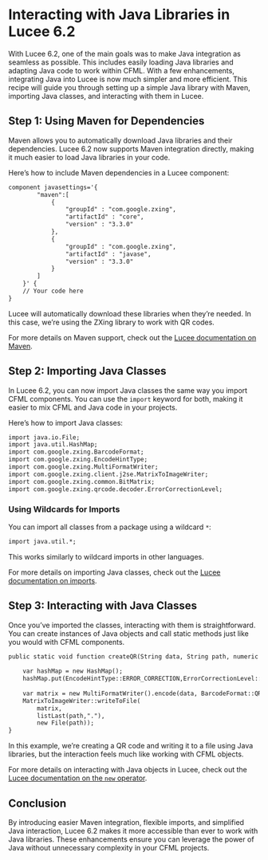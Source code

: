 
<!--
{
  "title": "Interacting with Java Libraries",
  "id": "java-libraries",
  "description": "Guide on using Java libraries in Lucee 6.2 with Maven and import",
  "keywords": [
    "java",
    "maven",
    "import",
    "Lucee",
    "libraries",
    "new operator"
  ],
  "categories": [
    "java"
  ],
  "related": [
    "maven"
  ]
}
-->

# Interacting with Java Libraries in Lucee 6.2

With Lucee 6.2, one of the main goals was to make Java integration as seamless as possible. This includes easily loading Java libraries and adapting Java code to work within CFML. With a few enhancements, integrating Java into Lucee is now much simpler and more efficient. This recipe will guide you through setting up a simple Java library with Maven, importing Java classes, and interacting with them in Lucee.

## Step 1: Using Maven for Dependencies

Maven allows you to automatically download Java libraries and their dependencies. Lucee 6.2 now supports Maven integration directly, making it much easier to load Java libraries in your code.

Here’s how to include Maven dependencies in a Lucee component:

```cfml
component javasettings='{
        "maven":[
            {
                "groupId" : "com.google.zxing",
                "artifactId" : "core",
                "version" : "3.3.0"
            },
            {
                "groupId" : "com.google.zxing",
                "artifactId" : "javase",
                "version" : "3.3.0"
            }
        ]
    }' {
    // Your code here
}
```

Lucee will automatically download these libraries when they’re needed. In this case, we’re using the ZXing library to work with QR codes.

For more details on Maven support, check out the [Lucee documentation on Maven](https://github.com/lucee/lucee-docs/blob/master/docs/recipes/maven.md).

## Step 2: Importing Java Classes

In Lucee 6.2, you can now import Java classes the same way you import CFML components. You can use the `import` keyword for both, making it easier to mix CFML and Java code in your projects.

Here’s how to import Java classes:

```cfml
import java.io.File;
import java.util.HashMap;
import com.google.zxing.BarcodeFormat;
import com.google.zxing.EncodeHintType;
import com.google.zxing.MultiFormatWriter;
import com.google.zxing.client.j2se.MatrixToImageWriter;
import com.google.zxing.common.BitMatrix;
import com.google.zxing.qrcode.decoder.ErrorCorrectionLevel;
```

### Using Wildcards for Imports

You can import all classes from a package using a wildcard `*`:

```cfml
import java.util.*;
```

This works similarly to wildcard imports in other languages.

For more details on importing Java classes, check out the [Lucee documentation on imports](https://github.com/lucee/lucee-docs/blob/master/docs/recipes/import.md).

## Step 3: Interacting with Java Classes

Once you’ve imported the classes, interacting with them is straightforward. You can create instances of Java objects and call static methods just like you would with CFML components.

```cfml
public static void function createQR(String data, String path, numeric height, numeric width) {
            
    var hashMap = new HashMap();
    hashMap.put(EncodeHintType::ERROR_CORRECTION,ErrorCorrectionLevel::L);
    
    var matrix = new MultiFormatWriter().encode(data, BarcodeFormat::QR_CODE, width, height);
    MatrixToImageWriter::writeToFile(
        matrix,
        listLast(path,"."),
        new File(path));
}
```

In this example, we’re creating a QR code and writing it to a file using Java libraries, but the interaction feels much like working with CFML objects.

For more details on interacting with Java objects in Lucee, check out the [Lucee documentation on the `new` operator](https://github.com/lucee/lucee-docs/blob/master/docs/recipes/new-operator.md).

## Conclusion

By introducing easier Maven integration, flexible imports, and simplified Java interaction, Lucee 6.2 makes it more accessible than ever to work with Java libraries. These enhancements ensure you can leverage the power of Java without unnecessary complexity in your CFML projects.
